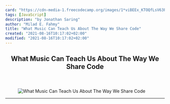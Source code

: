 ```yaml
---
card: "https://cdn-media-1.freecodecamp.org/images/1*viBEEx_KTOQfLsV63PJM9w.png"
tags: [JavaScript]
description: "by Jonathan Saring"
author: "Milad E. Fahmy"
title: "What Music Can Teach Us About The Way We Share Code"
created: "2021-08-16T10:17:02+02:00"
modified: "2021-08-16T10:17:02+02:00"
---
```

<div class="site-wrapper">
<main id="site-main" class="site-main outer">
<div class="inner">
<article class="post-full post tag-javascript tag-front-end-development tag-programming tag-react tag-web-development ">
<header class="post-full-header">
<h1 class="post-full-title">What Music Can Teach Us About The Way We Share Code</h1>
</header>
<figure class="post-full-image">
<picture>
<source media="(max-width: 700px)" sizes="1px" srcset="data:image/gif;base64,R0lGODlhAQABAIAAAAAAAP///yH5BAEAAAAALAAAAAABAAEAAAIBRAA7 1w">
<source media="(min-width: 701px)" sizes="(max-width: 800px) 400px,
(max-width: 1170px) 700px,
1400px" srcset="https://cdn-media-1.freecodecamp.org/images/1*viBEEx_KTOQfLsV63PJM9w.png 300w,
https://cdn-media-1.freecodecamp.org/images/1*viBEEx_KTOQfLsV63PJM9w.png 600w,
https://cdn-media-1.freecodecamp.org/images/1*viBEEx_KTOQfLsV63PJM9w.png 1000w,
https://cdn-media-1.freecodecamp.org/images/1*viBEEx_KTOQfLsV63PJM9w.png 2000w">
<img onerror="this.style.display='none'" src="https://cdn-media-1.freecodecamp.org/images/1*viBEEx_KTOQfLsV63PJM9w.png" alt="What Music Can Teach Us About The Way We Share Code">
</picture>
</figure>
<section class="post-full-content">
<div class="post-content medium-migrated-article">
</div>
<hr>
</section>
</article>
</div>
</main>
</div>
<!-- Google Tag Manager (noscript) -->
<!-- End Google Tag Manager (noscript) -->
